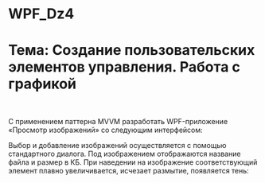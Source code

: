 # WPF_Dz4
<h1>Тема: Создание пользовательских элементов управления. Работа с графикой</h1> 
 <br>
<p>С применением паттерна MVVM разработать WPF-приложение «Просмотр изображений» со следующим интерфейсом:</p>
<p>Выбор и добавление изображений осуществляется с помощью стандартного диалога. Под изображением отображаются название файла и размер в КБ. При наведении на изображение соответствующий элемент плавно увеличивается, исчезает размытие, появляется тень: </p>